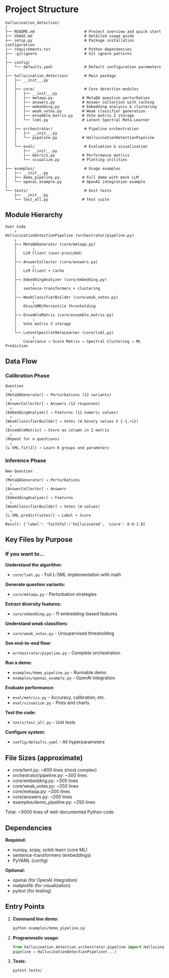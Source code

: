 # Project Structure

```
hallucination_detection/
│
├── README.md                      # Project overview and quick start
├── USAGE.md                       # Detailed usage guide
├── setup.py                       # Package installation configuration
├── requirements.txt               # Python dependencies
├── .gitignore                     # Git ignore patterns
│
├── config/
│   └── defaults.yaml              # Default configuration parameters
│
├── hallucination_detection/       # Main package
│   ├── __init__.py
│   │
│   ├── core/                      # Core detection modules
│   │   ├── __init__.py
│   │   ├── metaqa.py             # MetaQA question perturbation
│   │   ├── answers.py            # Answer collection with caching
│   │   ├── embedding.py          # Embedding analysis & clustering
│   │   ├── weak_votes.py         # Weak classifier generation
│   │   ├── ensemble_matrix.py    # Vote matrix Z storage
│   │   └── lsml.py               # Latent Spectral Meta-Learner
│   │
│   ├── orchestrator/              # Pipeline orchestration
│   │   ├── __init__.py
│   │   └── pipeline.py           # HallucinationDetectionPipeline
│   │
│   └── eval/                      # Evaluation & visualization
│       ├── __init__.py
│       ├── metrics.py            # Performance metrics
│       └── visualize.py          # Plotting utilities
│
├── examples/                      # Usage examples
│   ├── __init__.py
│   ├── demo_pipeline.py          # Full demo with mock LLM
│   └── openai_example.py         # OpenAI integration example
│
└── tests/                         # Unit tests
    ├── __init__.py
    └── test_all.py               # Test suite

```

## Module Hierarchy

```
User Code
    ↓
HallucinationDetectionPipeline (orchestrator/pipeline.py)
    ↓
    ├─→ MetaQAGenerator (core/metaqa.py)
    │       ↓
    │   LLM Client (user-provided)
    │
    ├─→ AnswerCollector (core/answers.py)
    │       ↓
    │   LLM Client + Cache
    │
    ├─→ EmbeddingAnalyzer (core/embedding.py)
    │       ↓
    │   sentence-transformers + clustering
    │
    ├─→ WeakClassifierBuilder (core/weak_votes.py)
    │       ↓
    │   Otsu/GMM/Percentile thresholding
    │
    ├─→ EnsembleMatrix (core/ensemble_matrix.py)
    │       ↓
    │   Vote matrix Z storage
    │
    └─→ LatentSpectralMetaLearner (core/lsml.py)
            ↓
        Covariance → Score Matrix → Spectral Clustering → ML Prediction
```

## Data Flow

### Calibration Phase
```
Question
  ↓
[MetaQAGenerator] → Perturbations (12 variants)
  ↓
[AnswerCollector] → Answers (12 responses)
  ↓
[EmbeddingAnalyzer] → Features (11 numeric values)
  ↓
[WeakClassifierBuilder] → Votes (m binary values ∈ {-1,+1})
  ↓
[EnsembleMatrix] → Store as column in Z matrix
  ↓
(Repeat for n questions)
  ↓
[L-SML.fit(Z)] → Learn K groups and parameters
```

### Inference Phase
```
New Question
  ↓
[MetaQAGenerator] → Perturbations
  ↓
[AnswerCollector] → Answers
  ↓
[EmbeddingAnalyzer] → Features
  ↓
[WeakClassifierBuilder] → Votes (m values)
  ↓
[L-SML.predict(votes)] → Label + Score
  ↓
Result: {'label': 'faithful'/'hallucinated', 'score': 0.0-1.0}
```

## Key Files by Purpose

### If you want to...

**Understand the algorithm:**
- `core/lsml.py` - Full L-SML implementation with math

**Generate question variants:**
- `core/metaqa.py` - Perturbation strategies

**Extract diversity features:**
- `core/embedding.py` - 11 embedding-based features

**Understand weak classifiers:**
- `core/weak_votes.py` - Unsupervised thresholding

**See end-to-end flow:**
- `orchestrator/pipeline.py` - Complete orchestration

**Run a demo:**
- `examples/demo_pipeline.py` - Runnable demo
- `examples/openai_example.py` - OpenAI integration

**Evaluate performance:**
- `eval/metrics.py` - Accuracy, calibration, etc.
- `eval/visualize.py` - Plots and charts

**Test the code:**
- `tests/test_all.py` - Unit tests

**Configure system:**
- `config/defaults.yaml` - All hyperparameters

## File Sizes (approximate)

- core/lsml.py: ~600 lines (most complex)
- orchestrator/pipeline.py: ~300 lines
- core/embedding.py: ~300 lines
- core/weak_votes.py: ~250 lines
- core/metaqa.py: ~200 lines
- core/answers.py: ~200 lines
- examples/demo_pipeline.py: ~250 lines

Total: ~3000 lines of well-documented Python code

## Dependencies

**Required:**
- numpy, scipy, scikit-learn (core ML)
- sentence-transformers (embeddings)
- PyYAML (config)

**Optional:**
- openai (for OpenAI integration)
- matplotlib (for visualization)
- pytest (for testing)

## Entry Points

1. **Command line demo:**
   ```bash
   python examples/demo_pipeline.py
   ```

2. **Programmatic usage:**
   ```python
   from hallucination_detection.orchestrator.pipeline import HallucinationDetectionPipeline
   pipeline = HallucinationDetectionPipeline(...)
   ```

3. **Tests:**
   ```bash
   pytest tests/
   ```
